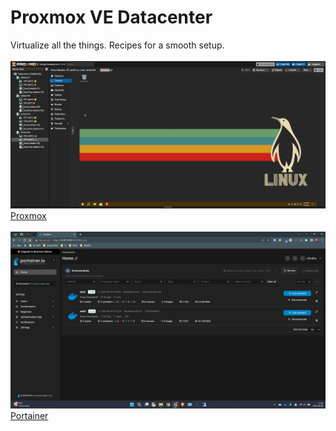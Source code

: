 # Proxmox VE Datacenter
Virtualize all the things. Recipes for a smooth setup.</br></br>
![ProxmoxVE Screenshot](./pve.png)
[Proxmox](https://www.proxmox.com)</br></br>
![Portainer Screenshot](./portainer.png)
[Portainer](https://www.portainer.io)
